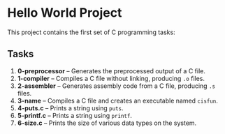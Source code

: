 # Hello World Project

This project contains the first set of C programming tasks:

## Tasks

1. **0-preprocessor** – Generates the preprocessed output of a C file.
2. **1-compiler** – Compiles a C file without linking, producing `.o` files.
3. **2-assembler** – Generates assembly code from a C file, producing `.s` files.
4. **3-name** – Compiles a C file and creates an executable named `cisfun`.
5. **4-puts.c** – Prints a string using `puts`.
6. **5-printf.c** – Prints a string using `printf`.
7. **6-size.c** – Prints the size of various data types on the system.
